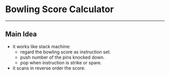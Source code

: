 # Bowling Score Calculator
---

## Main Idea

* it works like stack machine:
    * regard the bowling score as instruction set.
    * push number of the pins knocked down.
    * pop when instruction is strike or spare.
* it scans in reverse order the score.
